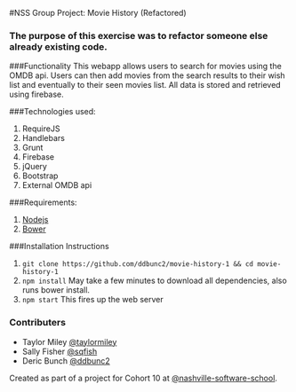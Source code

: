 #NSS Group Project: Movie History (Refactored)

### The purpose of this exercise was to refactor someone else already existing code.

###Functionality
This webapp allows users to search for movies using the OMDB api.  Users can then add movies from the search results to their wish list and eventually to their seen movies list.  All data is stored and retrieved using firebase.

###Technologies used:
1. RequireJS
2. Handlebars
3. Grunt
4. Firebase
5. jQuery
6. Bootstrap
7. External OMDB api

###Requirements:
1. [Nodejs](https://nodejs.org/en/)
2. [Bower](http://bower.io/)

###Installation Instructions
1. ```git clone https://github.com/ddbunc2/movie-history-1 && cd movie-history-1```
2. ```npm install``` May take a few minutes to download all dependencies, also runs bower install.
3. ```npm start``` This fires up the web server 

### Contributers
* Taylor Miley [@taylormiley](https://github.com/taylormiley)
* Sally Fisher [@sqfish](https://github.com/sqfish)
* Deric Bunch [@ddbunc2](https://github.com/ddbunc2)

Created as part of a project for Cohort 10 at [@nashville-software-school](https://github.com/nashville-software-school).
